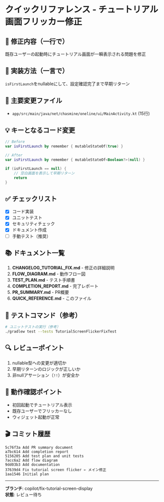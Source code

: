 # クイックリファレンス - チュートリアル画面フリッカー修正

## 🎯 修正内容（一行で）
既存ユーザーの起動時にチュートリアル画面が一瞬表示される問題を修正

## 🔧 実装方法（一言で）
`isFirstLaunch`をnullableにして、設定確認完了まで早期リターン

## 📄 主要変更ファイル
- `app/src/main/java/net/chasmine/oneline/ui/MainActivity.kt` (15行)

## 💡 キーとなるコード変更
```kotlin
// Before
var isFirstLaunch by remember { mutableStateOf(true) }

// After
var isFirstLaunch by remember { mutableStateOf<Boolean?>(null) }

if (isFirstLaunch == null) {
    // 空白画面を表示して早期リターン
    return
}
```

## ✅ チェックリスト
- [x] コード実装
- [x] ユニットテスト
- [x] セキュリティチェック
- [x] ドキュメント作成
- [ ] 手動テスト（推奨）

## 📚 ドキュメント一覧
1. **CHANGELOG_TUTORIAL_FIX.md** - 修正の詳細説明
2. **FLOW_DIAGRAM.md** - 動作フロー図
3. **TEST_PLAN.md** - テスト手順書
4. **COMPLETION_REPORT.md** - 完了レポート
5. **PR_SUMMARY.md** - PR概要
6. **QUICK_REFERENCE.md** - このファイル

## 🧪 テストコマンド（参考）
```bash
# ユニットテストの実行（参考）
./gradlew test --tests TutorialScreenFlickerFixTest
```

## 🔍 レビューポイント
1. nullable型への変更が適切か
2. 早期リターンのロジックが正しいか
3. 非nullアサーション（`!!`）が安全か

## 📱 動作確認ポイント
- 初回起動でチュートリアル表示
- 既存ユーザーでフリッカーなし
- ウィジェット起動が正常

## 🎬 コミット履歴
```
5c76f3a Add PR summary document
a7bc614 Add completion report
5156205 Add test plan and unit tests
7acc6a2 Add flow diagram
9dd03b3 Add documentation
37639d4 Fix tutorial screen flicker ← メイン修正
1aa1546 Initial plan
```

---
**ブランチ**: copilot/fix-tutorial-screen-display  
**状態**: レビュー待ち
